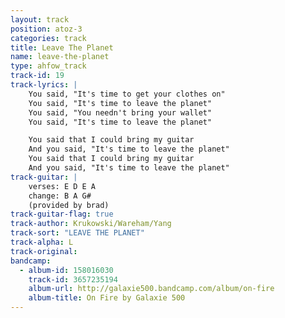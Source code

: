 ```yaml
---
layout: track
position: atoz-3
categories: track
title: Leave The Planet
name: leave-the-planet
type: ahfow_track
track-id: 19
track-lyrics: |
    You said, "It's time to get your clothes on"
    You said, "It's time to leave the planet"
    You said, "You needn't bring your wallet"
    You said, "It's time to leave the planet"

    You said that I could bring my guitar
    And you said, "It's time to leave the planet"
    You said that I could bring my guitar
    And you said, "It's time to leave the planet"
track-guitar: | 
    verses: E D E A
    change: B A G#
    (provided by brad)
track-guitar-flag: true
track-author: Krukowski/Wareham/Yang
track-sort: "LEAVE THE PLANET"
track-alpha: L
track-original:
bandcamp:
  - album-id: 158016030
    track-id: 3657235194
    album-url: http://galaxie500.bandcamp.com/album/on-fire
    album-title: On Fire by Galaxie 500
---
```


